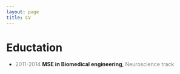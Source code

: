 ```yaml
---
layout: page
title: CV
---
```


# Eductation
- <span style="color:gray">2011-2014</span> **MSE in Biomedical engineering**, <span style="color:gray">Neuroscience track</span>
